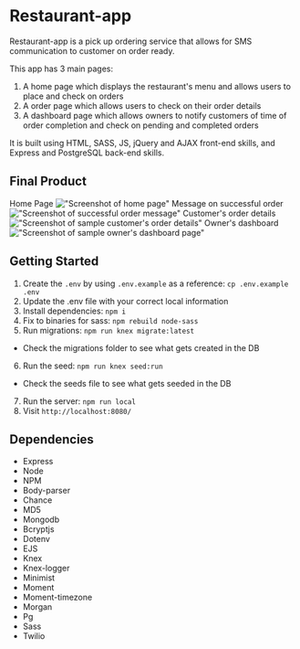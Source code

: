 # Restaurant-app

Restaurant-app is a pick up ordering service that allows for SMS communication to customer on order ready.

This app has 3 main pages:
1. A home page which displays the restaurant's menu and allows users to place and check on orders
2. A order page which allows users to check on their order details
3. A dashboard page which allows owners to notify customers of time of order completion and check on pending and completed orders

It is built using HTML, SASS, JS, jQuery and AJAX front-end skills, and Express and PostgreSQL back-end skills.

## Final Product

Home Page
!["Screenshot of home page"](https://github.com/moeenah/Restaurant-app/blob/master/docs/home_page.png)
Message on successful order
!["Screenshot of successful order message"](https://github.com/moeenah/Restaurant-app/blob/master/docs/order_success.png)
Customer's order details
!["Screenshot of sample customer's order details"](https://github.com/moeenah/Restaurant-app/blob/master/docs/order_page.png)
Owner's dashboard
!["Screenshot of sample owner's dashboard page"](https://github.com/moeenah/Restaurant-app/blob/master/docs/dashboard_page.png)

## Getting Started

1. Create the `.env` by using `.env.example` as a reference: `cp .env.example .env`
2. Update the .env file with your correct local information
3. Install dependencies: `npm i`
4. Fix to binaries for sass: `npm rebuild node-sass`
5. Run migrations: `npm run knex migrate:latest`
  - Check the migrations folder to see what gets created in the DB
6. Run the seed: `npm run knex seed:run`
  - Check the seeds file to see what gets seeded in the DB
7. Run the server: `npm run local`
8. Visit `http://localhost:8080/`

## Dependencies

- Express
- Node
- NPM
- Body-parser
- Chance
- MD5
- Mongodb
- Bcryptjs
- Dotenv
- EJS
- Knex
- Knex-logger
- Minimist
- Moment
- Moment-timezone
- Morgan
- Pg
- Sass
- Twilio
